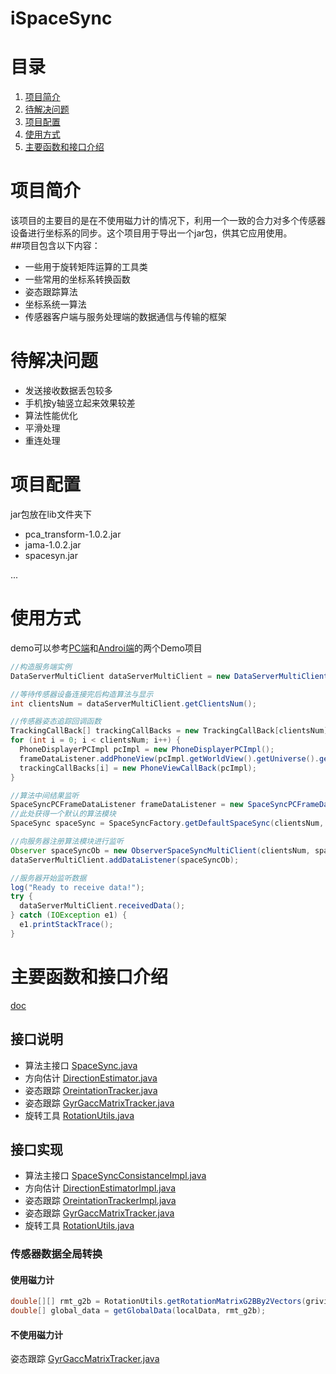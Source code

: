 iSpaceSync
===

# 目录
1. [项目简介](#项目简介)
2. [待解决问题](#待解决问题)
3. [项目配置](#项目配置)
4. [使用方式](#使用方式)
5. [主要函数和接口介绍](#主要函数和接口介绍)

# 项目简介
该项目的主要目的是在不使用磁力计的情况下，利用一个一致的合力对多个传感器设备进行坐标系的同步。这个项目用于导出一个jar包，供其它应用使用。<br>
##项目包含以下内容：
* 一些用于旋转矩阵运算的工具类
* 一些常用的坐标系转换函数
* 姿态跟踪算法
* 坐标系统一算法
* 传感器客户端与服务处理端的数据通信与传输的框架

# 待解决问题
* 发送接收数据丢包较多
* 手机按y轴竖立起来效果较差
* 算法性能优化
* 平滑处理
* 重连处理

# 项目配置
jar包放在lib文件夹下
* pca_transform-1.0.2.jar
* jama-1.0.2.jar
* spacesyn.jar

...
# 使用方式
demo可以参考[PC端](https://github.com/LeoCai/SpaceSync-PC-Demo)和[Androi端](https://github.com/LeoCai/SpaceSync-Android-Demo)的两个Demo项目
```java
//构造服务端实例
DataServerMultiClient dataServerMultiClient = new DataServerMultiClient();

//等待传感器设备连接完后构造算法与显示
int clientsNum = dataServerMultiClient.getClientsNum();

//传感器姿态追踪回调函数
TrackingCallBack[] trackingCallBacks = new TrackingCallBack[clientsNum];
for (int i = 0; i < clientsNum; i++) {
  PhoneDisplayerPCImpl pcImpl = new PhoneDisplayerPCImpl();
  frameDataListener.addPhoneView(pcImpl.getWorldView().getUniverse().getCanvas());
  trackingCallBacks[i] = new PhoneViewCallBack(pcImpl);
}

//算法中间结果监听
SpaceSyncPCFrameDataListener frameDataListener = new SpaceSyncPCFrameDataListener("SPACE SYNC PLOT",　clientsNum);
//此处获得一个默认的算法模块
SpaceSync spaceSync = SpaceSyncFactory.getDefaultSpaceSync(clientsNum, trackingCallBacks, frameDataListener, frameDataListener);

//向服务器注册算法模块进行监听
Observer spaceSyncOb = new ObserverSpaceSyncMultiClient(clientsNum, spaceSync);
dataServerMultiClient.addDataListener(spaceSyncOb);

//服务器开始监听数据
log("Ready to receive data!");
try {
  dataServerMultiClient.receivedData();
} catch (IOException e1) {
  e1.printStackTrace();
}
```
# 主要函数和接口介绍
[doc](./doc/index.html)
## 接口说明
* 算法主接口 [SpaceSync.java](./src/com/dislab/leocai/spacesync/core/SpaceSync.java)
* 方向估计 [DirectionEstimator.java](./src/com/dislab/leocai/spacesync/core/DirectionEstimator.java)
* 姿态跟踪 [OreintationTracker.java](./src/com/dislab/leocai/spacesync/core/OreintationTracker.java)
* 姿态跟踪 [GyrGaccMatrixTracker.java](./src/com/dislab/leocai/spacesync/transformation/GyrGaccMatrixTracker.java)
* 旋转工具 [RotationUtils.java](./src/com/dislab/leocai/spacesync/utils/RotationUtils.java)

## 接口实现
* 算法主接口 [SpaceSyncConsistanceImpl.java](./src/com/dislab/leocai/spacesync/core/SpaceSyncConsistanceImpl.java)
* 方向估计 [DirectionEstimatorImpl.java](./src/com/dislab/leocai/spacesync/core/DirectionEstimatorImpl.java)
* 姿态跟踪 [OreintationTrackerImpl.java](./src/com/dislab/leocai/spacesync/core/OreintationTrackerImpl.java)
* 姿态跟踪 [GyrGaccMatrixTracker.java](./src/com/dislab/leocai/spacesync/transformation/GyrGaccMatrixTracker.java)
* 旋转工具 [RotationUtils.java](./src/com/dislab/leocai/spacesync/utils/RotationUtils.java)

### 传感器数据全局转换
#### 使用磁力计
```java
double[][] rmt_g2b = RotationUtils.getRotationMatrixG2BBy2Vectors(grivity, magnetic);
double[] global_data = getGlobalData(localData, rmt_g2b);
```
#### 不使用磁力计
姿态跟踪 [GyrGaccMatrixTracker.java](./src/com/dislab/leocai/spacesync/transformation/GyrGaccMatrixTracker.java)
